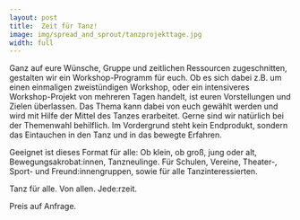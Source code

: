 ```yaml
---
layout: post
title:  Zeit für Tanz!
image: img/spread_and_sprout/tanzprojekttage.jpg
width: full
---
```

Ganz auf eure Wünsche, Gruppe und zeitlichen Ressourcen zugeschnitten, gestalten wir ein Workshop-Programm für euch. Ob es sich dabei z.B. um einen einmaligen zweistündigen Workshop, oder ein intensiveres Workshop-Projekt von mehreren Tagen handelt, ist euren Vorstellungen und Zielen überlassen. Das Thema kann dabei von euch gewählt werden und wird mit Hilfe der Mittel des Tanzes erarbeitet. Gerne sind wir natürlich bei der Themenwahl behilflich. Im Vordergrund steht kein Endprodukt, sondern das Eintauchen in den Tanz und in das bewegte Erfahren.
 
Geeignet ist dieses Format für alle: Ob klein, ob groß, jung oder alt, Bewegungsakrobat:innen, Tanzneulinge. Für Schulen, Vereine, Theater-, Sport- und Freund:innengruppen, sowie für alle Tanzinteressierten.
 
Tanz für alle. Von allen. Jede:rzeit.

Preis auf Anfrage.
